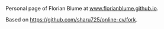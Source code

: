 Personal page of Florian Blume at www.florianblume.github.io.

Based on https://github.com/sharu725/online-cv/fork.